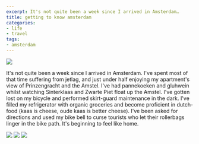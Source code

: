```yaml
---
excerpt: It's not quite been a week since I arrived in Amsterdam…
title: getting to know amsterdam
categories:
- life
- travel
tags:
- amsterdam
---
```


![](/blog/old-uploads/2012/11/20121121_amsterdam04.png)

It's not quite been a week since I arrived in Amsterdam. I've spent most of that time suffering from jetlag, and just under half enjoying my apartment's view of Prinzengracht and the Amstel. I've had pannekoeken and gluhwein whilst watching Sinterklaas and Zwarte Piet float up the Amstel. I've gotten lost on my bicycle and performed skirt-guard maintenance in the dark. I've filled my refrigerator with organic groceries and become proficient in dutch-food (kaas is cheese, oude kaas is better cheese). I've been asked for directions and used my bike bell to curse tourists who let their rollerbags linger in the bike path. It's beginning to feel like home.

![](/blog/old-uploads/2012/11/20121121_amsterdam01.png)
![](/blog/old-uploads/2012/11/20121121_amsterdam02.png)
![](/blog/old-uploads/2012/11/20121121_amsterdam03.png)
